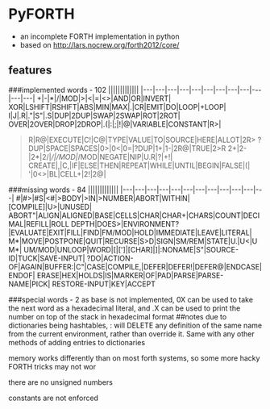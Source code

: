 # PyFORTH
- an incomplete FORTH implementation in python
- based on http://lars.nocrew.org/forth2012/core/
## features
###implemented words - 102
|||||||||||||
|---|---|---|---|---|---|---|---|---|---|---|---|
+|-|*|/|MOD|>|<|=|<>|AND|OR|INVERT|
XOR|LSHIFT|RSHIFT|ABS|MIN|MAX|.|CR|EMIT|DO|LOOP|+LOOP|
I|J|.R|."|S"|.S|DUP|2DUP|SWAP|2SWAP|ROT|2ROT|
OVER|2OVER|DROP|2DROP|.(|:|;|!|@|VARIABLE|CONSTANT|R>|
>R|R@|EXECUTE|C!|C@|TYPE|VALUE|TO|SOURCE|HERE|ALLOT|2R>
?DUP|SPACE|SPACES|0>|0<|0=|?DUP|1+|1-|2R@|TRUE|2>R
2+|2-|2*|2/|*/|/MOD|*/MOD|NEGATE|NIP|U.R|?|+!|
CREATE|,|C,|IF|ELSE|THEN|REPEAT|WHILE|UNTIL|BEGIN|FALSE|(|
'|0<>|BL|CELL+|2!|2@|


###missing words - 84
|||||||||||||
|---|---|---|---|---|---|---|---|---|---|---|---|
#|#>|#S|<#|>BODY|>IN|>NUMBER|ABORT|WITHIN|[COMPILE]|U>|UNUSED|
ABORT"|ALIGN|ALIGNED|BASE|CELLS|CHAR|CHAR+|CHARS|COUNT|DECIMAL|REFILL|ROLL
DEPTH|DOES>|ENVIRONMENT?|EVALUATE|EXIT|FILL|FIND|FM/MOD|HOLD|IMMEDIATE|LEAVE|LITERAL|
M*|MOVE|POSTPONE|QUIT|RECURSE|S>D|SIGN|SM/REM|STATE|U.|U<|UM*|
UM/MOD|UNLOOP|WORD|[|[']|[CHAR]|]|:NONAME|S\"|SOURCE-ID|TUCK|SAVE-INPUT|
?DO|ACTION-OF|AGAIN|BUFFER:|C"|CASE|COMPILE,|DEFER|DEFER!|DEFER@|ENDCASE|ENDOF|
ERASE|HEX|HOLDS|IS|MARKER|OF|PAD|PARSE|PARSE-NAME|PICK|
RESTORE-INPUT|KEY|ACCEPT

###special words - 2
as base is not implemented,
0X can be used to take the next word as a hexadecimal literal,
and .X can be used to print the number on top of the stack in hexadecimal format
##notes
due to dictionaries being hashtables, : will DELETE any definition of the same name from the current environment, rather than override it. Same with any other methods of adding entries to dictionaries

memory works differently than on most forth systems, so some more hacky FORTH tricks may not wor

there are no unsigned numbers

constants are not enforced